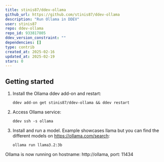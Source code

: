 ```yaml
---
title: stinis87/ddev-ollama
github_url: https://github.com/stinis87/ddev-ollama
description: "Run Ollama in DDEV"
user: stinis87
repo: ddev-ollama
repo_id: 933817805
ddev_version_constraint: ""
dependencies: []
type: contrib
created_at: 2025-02-16
updated_at: 2025-02-19
stars: 0
---
```


## Getting started

1. Install the Ollama ddev add-on and restart:

    ```shell
    ddev add-on get stinis87/ddev-ollama && ddev restart
    ```
2. Access Ollama service:

    ```shell
    ddev ssh -s ollama
    ```
3. Install and run a model. Example showcases llama but you can find the different models on https://ollama.com/search:

    ```shell
    ollama run llama3.2:3b
    ```
Ollama is now running on hostname: http://ollama, port: 11434

